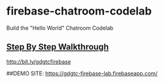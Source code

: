 # firebase-chatroom-codelab
Build the "Hello World" Chatroom Codelab

## [Step By Step Walkthrough](http://bit.ly/gdgtcfirebase)

http://bit.ly/gdgtcfirebase

##DEMO SITE: https://gdgtc-firebase-lab.firebaseapp.com/ 
